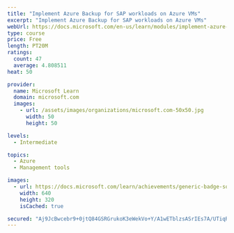 ```yaml
---
title: "Implement Azure Backup for SAP workloads on Azure VMs"
excerpt: "Implement Azure Backup for SAP workloads on Azure VMs"
webUrl: https://docs.microsoft.com/en-us/learn/modules/implement-azure-backup-sap-workloads-azure-virtual-machines/
type: course
price: Free
length: PT20M
ratings:
  count: 47
  average: 4.808511
heat: 50

provider:
  name: Microsoft Learn
  domain: microsoft.com
  images:
    - url: /assets/images/organizations/microsoft.com-50x50.jpg
      width: 50
      height: 50

levels:
  - Intermediate

topics:
  - Azure
  - Management tools

images:
  - url: https://docs.microsoft.com/learn/achievements/generic-badge-social.png
    width: 640
    height: 320
    isCached: true

secured: "Aj9JcBwcebr9+0jtQ84GSRGrukoK3eWekVo+Y/A1wETblzsASrIEs7A/UTiqRsIk5gWSQXCfYKiCcLAK/IXbTKklwG9CGRVa9+TRJH/PKa9cOsHv6yaVEPduvUAkqLvxe1dHS4Yb/J/Whm0mggCMNNF3m7rKWf+5v4nWN3XompKHQVfWlAROKR7jCnu+o5DFmswuKIyoXyQbxQF2BnSlQncOKCCtfQOcTIBSYFV1oBe7jrF2uPlIvleQqtNee9PqyKk0+APR0A7DSr3Z+qsdWXOF6pS2RkRlzr1T1JBtQCRwPVXnPd/D5tMzPfMauB9v0eR3jez3NlpYYUTQJTCjVxs3evL20Vj/m8e8rA4ArKe5MfIn9Xfjzakktwss47D42Y3SwVsP+ZPcXc1eCqV4xzqI+ZCNggqKrv8Rm29YVt4=;9qK0LP4y72Fs0lUd8OmH1A=="
---
```


